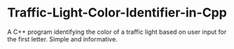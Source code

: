 # Traffic-Light-Color-Identifier-in-Cpp
 A C++ program identifying the color of a traffic light based on user input for the first letter. Simple and informative.
